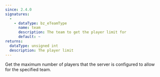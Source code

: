 ```yaml
---
since: 2.4.0
signatures:
  -
    - dataType: bz_eTeamType
      name: team
      description: The team to get the player limit for
      default: ~
returns:
  dataType: unsigned int
  description: The player limit  
---
```


Get the maximum number of players that the server is configured to allow for the specified team.
